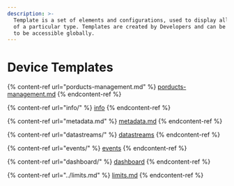 ```yaml
---
description: >-
  Template is a set of elements and configurations, used to display all Devices
  of a particular type. Templates are created by Developers and can be published
  to be accessible globally.
---
```


# Device Templates

{% content-ref url="porducts-management.md" %}
[porducts-management.md](porducts-management.md)
{% endcontent-ref %}

{% content-ref url="info/" %}
[info](info/)
{% endcontent-ref %}

{% content-ref url="metadata.md" %}
[metadata.md](metadata.md)
{% endcontent-ref %}

{% content-ref url="datastreams/" %}
[datastreams](datastreams/)
{% endcontent-ref %}

{% content-ref url="events/" %}
[events](events/)
{% endcontent-ref %}

{% content-ref url="dashboard/" %}
[dashboard](dashboard/)
{% endcontent-ref %}

{% content-ref url="../limits.md" %}
[limits.md](../limits.md)
{% endcontent-ref %}

